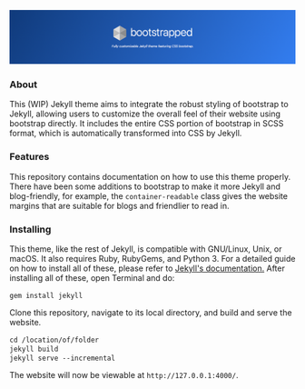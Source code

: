 ![bootstrapped](bootstrapped.png)

### About
This (WIP) Jekyll theme aims to integrate the robust styling of bootstrap to Jekyll, allowing users to customize the overall feel of their website using bootstrap directly. It includes the entire CSS portion of bootstrap in SCSS format, which is automatically transformed into CSS by Jekyll.

### Features
This repository contains documentation on how to use this theme properly. There have been some additions to bootstrap to make it more Jekyll and blog-friendly, for example, the `container-readable` class gives the website margins that are suitable for blogs and friendlier to read in.

### Installing
This theme, like the rest of Jekyll, is compatible with GNU/Linux, Unix, or macOS. It also requires Ruby, RubyGems, and Python 3. For a detailed guide on how to install all of these, please refer to [Jekyll's documentation.](https://jekyllrb.com/docs/installation/) After installing all of these, open Terminal and do:

```shell
gem install jekyll
```

Clone this repository, navigate to its local directory, and build and serve the website.

```shell
cd /location/of/folder
jekyll build
jekyll serve --incremental
```

The website will now be viewable at `http://127.0.0.1:4000/`.
